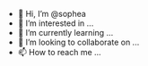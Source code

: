 - 👋 Hi, I’m @sophea
- 👀 I’m interested in ...
- 🌱 I’m currently learning ...
- 💞️ I’m looking to collaborate on ...
- 📫 How to reach me ...

<!---
sophea/sophea is a ✨ special ✨ repository because its `README.md` (this file) appears on your GitHub profile.
You can click the Preview link to take a look at your changes.
--->

